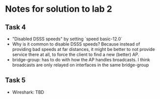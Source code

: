 # Notes for solution to lab 2

## Task 4

* "Disabled DSSS speeds" by setting ´speed basic-12.0´
* Why is it common to disable DSSS speeds? Because instead of providing bad speeds at far distances, it might be better to not provide service there at all, to force the client to find a new (better) AP.
* bridge-group: has to do with how the AP handles broadcasts. I think broadcasts are only relayed on interfaces in the same bridge-group

## Task 5

* Wireshark: TBD
